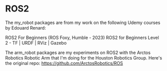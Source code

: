 # ROS2
The my_robot packages are from my work on the following Udemy courses by Edouard Renard:

ROS2 For Beginners (ROS Foxy, Humble - 2023)
ROS2 for Beginners Level 2 - TF | URDF | RViz | Gazebo

The arm_robot packages are my experiments on ROS2 with the Arctos Robotics Robotic Arm that I'm doing for the Houston Robotics Group.
Here's the original repo: https://github.com/ArctosRobotics/ROS

